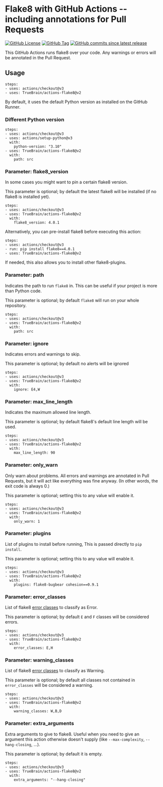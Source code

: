 # Flake8 with GitHub Actions -- including annotations for Pull Requests

[![GitHub License](https://img.shields.io/github/license/TrueBrain/actions-flake8)](https://github.com/TrueBrain/actions-flake8/blob/main/LICENSE)
[![GitHub Tag](https://img.shields.io/github/v/tag/TrueBrain/actions-flake8?include_prereleases&label=stable)](https://github.com/TrueBrain/actions-flake8/releases)
[![GitHub commits since latest release](https://img.shields.io/github/commits-since/TrueBrain/actions-flake8/latest/main)](https://github.com/TrueBrain/actions-flake8/commits/main)

This GitHub Actions runs flake8 over your code.
Any warnings or errors will be annotated in the Pull Request.

## Usage

```
steps:
- uses: actions/checkout@v3
- uses: TrueBrain/actions-flake8@v2
```

By default, it uses the default Python version as installed on the GitHub Runner.

### Different Python version

```
steps:
- uses: actions/checkout@v3
- uses: actions/setup-python@v3
  with:
    python-version: "3.10"
- uses: TrueBrain/actions-flake8@v2
  with:
    path: src
```

### Parameter: flake8_version

In some cases you might want to pin a certain flake8 version.

This parameter is optional; by default the latest flake8 will be installed (if no flake8 is installed yet).

```
steps:
- uses: actions/checkout@v3
- uses: TrueBrain/actions-flake8@v2
  with:
    flake8_version: 4.0.1
```

Alternatively, you can pre-install flake8 before executing this action:

```
steps:
- uses: actions/checkout@v3
- run: pip install flake8==4.0.1
- uses: TrueBrain/actions-flake8@v2
```

If needed, this also allows you to install other flake8-plugins.

### Parameter: path

Indicates the path to run `flake8` in.
This can be useful if your project is more than Python code.

This parameter is optional; by default `flake8` will run on your whole repository.

```
steps:
- uses: actions/checkout@v3
- uses: TrueBrain/actions-flake8@v2
  with:
    path: src
```

### Parameter: ignore

Indicates errors and warnings to skip.

This parameter is optional; by default no alerts will be ignored

```
steps:
- uses: actions/checkout@v3
- uses: TrueBrain/actions-flake8@v2
  with:
    ignore: E4,W
```


### Parameter: max_line_length

Indicates the maximum allowed line length.

This parameter is optional; by default flake8's default line length will be used.

```
steps:
- uses: actions/checkout@v3
- uses: TrueBrain/actions-flake8@v2
  with:
    max_line_length: 90
```

### Parameter: only_warn

Only warn about problems.
All errors and warnings are annotated in Pull Requests, but it will act like everything was fine anyway.
(In other words, the exit code is always 0.)

This parameter is optional; setting this to any value will enable it.

```
steps:
- uses: actions/checkout@v3
- uses: TrueBrain/actions-flake8@v2
  with:
    only_warn: 1
```

### Parameter: plugins

List of plugins to install before running, This is passed directly to `pip install`.

This parameter is optional; setting this to any value will enable it.

```
steps:
- uses: actions/checkout@v3
- uses: TrueBrain/actions-flake8@v2
  with:
    plugins: flake8-bugbear cohesion==0.9.1
```

### Parameter: error_classes

List of flake8 [error classes](https://flake8.pycqa.org/en/latest/glossary.html#term-error-class) to classify as Error.

This parameter is optional; by default `E` and `F` classes will be considered errors.

```
steps:
- uses: actions/checkout@v3
- uses: TrueBrain/actions-flake8@v2
  with:
    error_classes: E,H
```

### Parameter: warning_classes

List of flake8 [error classes](https://flake8.pycqa.org/en/latest/glossary.html#term-error-class) to classify as Warning.

This parameter is optional; by default all classes not contained in `error_classes` will be considered a warning.

```
steps:
- uses: actions/checkout@v3
- uses: TrueBrain/actions-flake8@v2
  with:
    warning_classes: W,B,D
```

### Parameter: extra_arguments

Extra arguments to give to flake8.
Useful when you need to give an argument this action otherwise doesn't supply (like `--max-complexity`, `--hang-closing`, ...).

This parameter is optional; by default it is empty.

```
steps:
- uses: actions/checkout@v3
- uses: TrueBrain/actions-flake8@v2
  with:
    extra_arguments: "--hang-closing"
```
